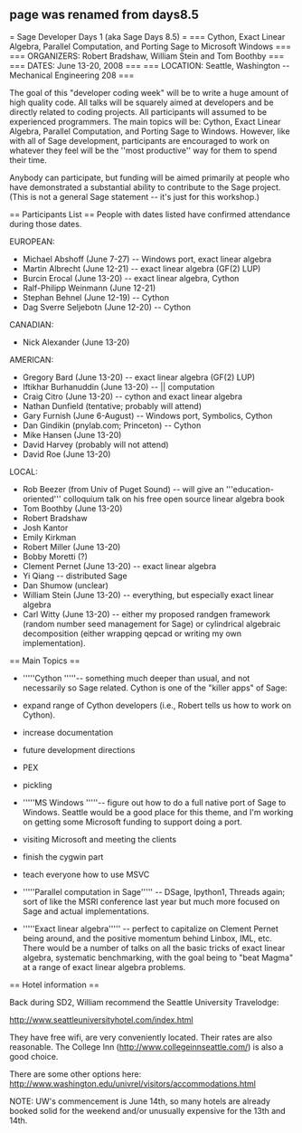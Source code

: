 ## page was renamed from days8.5
= Sage Developer Days 1 (aka Sage Days 8.5) =
=== Cython, Exact Linear Algebra, Parallel Computation, and Porting Sage to Microsoft Windows ===
=== ORGANIZERS: Robert Bradshaw, William Stein and Tom Boothby ===
=== DATES: June 13-20, 2008 ===
=== LOCATION: Seattle, Washington -- Mechanical Engineering 208 ===

The goal of this "developer coding week" will be to write a huge amount of high quality code.  All talks will be squarely aimed at developers and be directly related to coding projects.  All participants will assumed to be experienced programmers. The main topics will be: Cython, Exact Linear Algebra, Parallel Computation, and Porting Sage to Windows.   However, like with all of Sage development, participants are encouraged to work on whatever they feel will be the ''most productive'' way for them to spend their time.

Anybody can participate, but funding will be aimed primarily at people who have demonstrated a substantial ability to contribute to the Sage project.  (This is not a general Sage statement -- it's just for this workshop.)

== Participants List ==
People with dates listed have confirmed attendance during those dates.

EUROPEAN:

 * Michael Abshoff (June 7-27) -- Windows port, exact linear algebra
 * Martin Albrecht (June 12-21) -- exact linear algebra (GF(2) LUP)
 * Burcin Erocal (June 13-20) -- exact linear algebra, Cython
 * Ralf-Philipp Weinmann (June 12-21)
 * Stephan Behnel (June 12-19)  -- Cython
 * Dag Sverre Seljebotn (June 12-20) -- Cython

CANADIAN:

 * Nick Alexander (June 13-20)

AMERICAN:

 * Gregory Bard (June 13-20) -- exact linear algebra (GF(2) LUP)
 * Iftikhar Burhanuddin (June 13-20) -- || computation
 * Craig Citro (June 13-20) -- cython and exact linear algebra
 * Nathan Dunfield (tentative; probably will attend)
 * Gary Furnish (June 6-August) -- Windows port, Symbolics, Cython
 * Dan Gindikin (pnylab.com; Princeton) -- Cython
 * Mike Hansen (June 13-20)
 * David Harvey (probably will not attend)
 * David Roe (June 13-20)

LOCAL:

 * Rob Beezer (from Univ of Puget Sound) -- will give an '''education-oriented''' colloquium talk on his free open source linear algebra book
 * Tom Boothby (June 13-20)
 * Robert Bradshaw
 * Josh Kantor
 * Emily Kirkman
 * Robert Miller (June 13-20)
 * Bobby Moretti (?)
 * Clement Pernet (June 13-20) -- exact linear algebra
 * Yi Qiang -- distributed Sage
 * Dan Shumow (unclear)
 * William Stein (June 13-20) -- everything, but especially exact linear algebra
 * Carl Witty (June 13-20) -- either my proposed randgen framework (random number seed management for Sage) or cylindrical algebraic decomposition (either wrapping qepcad or writing my own implementation).

== Main Topics ==
 * '''''Cython '''''-- something much deeper than usual, and not necessarily so Sage related.  Cython is one of the "killer apps" of Sage:
  * expand range of Cython developers (i.e., Robert tells us how to work on Cython).
  * increase documentation
  * future development directions
  * PEX
  * pickling

 * '''''MS Windows '''''-- figure out how to do a full native port of Sage to Windows. Seattle would be a good place for this theme, and I'm working on getting some Microsoft funding to support doing a port.
  * visiting Microsoft and meeting the clients
  * finish the cygwin part
  * teach everyone how to use MSVC

 * '''''Parallel computation in Sage''''' -- DSage, Ipython1, Threads again; sort of like the MSRI conference last year but much more focused on Sage and actual implementations.
 * '''''Exact linear algebra''''' -- perfect to capitalize on Clement Pernet being around, and the positive momentum behind Linbox, IML, etc.  There would be a number of talks on all the basic tricks of exact linear algebra, systematic benchmarking, with the goal being to "beat Magma" at a range of exact linear algebra problems.

== Hotel information ==

Back during SD2, William recommend the Seattle University Travelodge:

   http://www.seattleuniversityhotel.com/index.html

They have free wifi, are very conveniently located.   Their rates are also reasonable.  The College Inn (http://www.collegeinnseattle.com/) is also a good choice.

There are some other options here:
  http://www.washington.edu/univrel/visitors/accommodations.html

NOTE: UW's commencement is June 14th, so many hotels are already booked solid for the weekend and/or unusually expensive for the 13th and 14th.  
